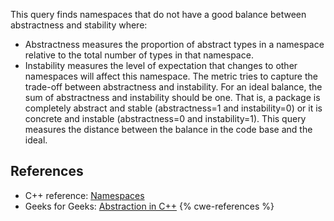 This query finds namespaces that do not have a good balance between abstractness and stability where:

* Abstractness measures the proportion of abstract types in a namespace relative to the total number of types in that namespace.
* Instability measures the level of expectation that changes to other namespaces will affect this namespace.
The metric tries to capture the trade-off between abstractness and instability. For an ideal balance, the sum of abstractness and instability should be one. That is, a package is completely abstract and stable (abstractness=1 and instability=0) or it is concrete and instable (abstractness=0 and instability=1). This query measures the distance between the balance in the code base and the ideal.


## References
* C++ reference: [Namespaces](https://en.cppreference.com/w/cpp/language/namespace)
* Geeks for Geeks: [Abstraction in C++](https://www.geeksforgeeks.org/abstraction-in-c/)
{% cwe-references %}
